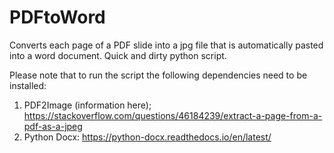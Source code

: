# PDFtoWord
Converts each page of a PDF slide into a jpg file that is automatically pasted into a word document. Quick and dirty python script. 

Please note that to run the script the following dependencies need to be installed: 
1. PDF2Image (information here); https://stackoverflow.com/questions/46184239/extract-a-page-from-a-pdf-as-a-jpeg
2. Python Docx: https://python-docx.readthedocs.io/en/latest/
